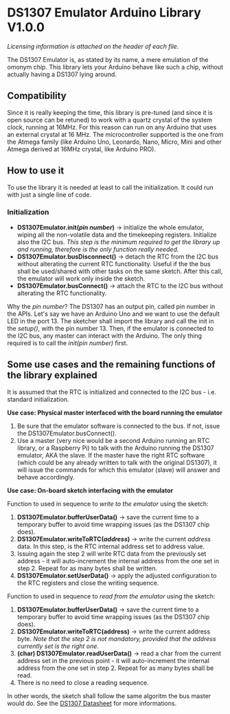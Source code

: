 # DS1307 Emulator Arduino Library V1.0.0
*Licensing information is attached on the header of each file.*

The DS1307 Emulator is, as stated by its name, a mere emulation of the omonym chip. This library lets your Arduino behave like such a chip, without actually having a DS1307 lying around. 

## Compatibility
Since it is really keeping the time, this library is pre-tuned (and since it is open source can be retuned) to work with a quartz crystal of the system clock, running at 16MHz. For this reason can run on any Arduino that uses an external crystal at 16 MHz. The microcontroller supported is the one from the Atmega family (like Arduino Uno, Leonardo, Nano, Micro, Mini and other Atmega derived at 16MHz crystal, like Arduino PRO).

## How to use it
To use the library it is needed at least to call the initialization. It could run with just a single line of code.

### Initialization

  - **DS1307Emulator.init(*pin number*)** -> initialize the whole emulator, wiping all the non-volatile data and the timekeeping registers. Initialize also the I2C bus. *This step is the minimum required to get the library up and running, therefore is the only function really needed.*
  - **DS1307Emulator.busDisconnect()** -> detach the RTC from the I2C bus without alterating the current RTC functionality. Useful if the the bus shall be used/shared with other tasks on the same sketch. After this call, the emulator will work only inside the sketch.
  - **DS1307Emulator.busConnect()** -> attach the RTC to the I2C bus without alterating the RTC functionality.
  
Why the *pin number*? The DS1307 has an output pin, called pin number in the APIs. Let's say we have an Arduino Uno and we want to use the default LED in the port 13. The sketcher shall import the library and call the init in the *setup()*, with the pin number 13. Then, if the emulator is connected to the I2C bus, any master can interact with the Arduino. The only thing required is to call the *init(pin number)* first.

## Some use cases and the remaining functions of the library explained

It is assumed that the RTC is initialized and connected to the I2C bus - i.e. standard initialization.

**Use case: Physical master interfaced with the board running the emulator**

  1. Be sure that the emulator software is connected to the bus. If not, issue the DS1307Emulator.busConnect().
  2. Use a master (very nice would be a second Arduino running an RTC library, or a Raspberry Pi) to talk with the Arduino running the DS1307 emulator, AKA the slave. If the master have the right RTC software (which could be any already written to talk with the original DS1307), it will issue the commands for which this emulator (slave) will answer and behave accordingly.
  
**Use case: On-board sketch interfacing with the emulator**

Function to used in sequence to *write to the emulator* using the sketch:

  1. **DS1307Emulator.bufferUserData()** -> save the current time to a temporary buffer to avoid time wrapping issues (as the DS1307 chip does).
  2. **DS1307Emulator.writeToRTC(*address*)** -> write the current *address* data. In this step, is the RTC internal address set to address value. 
  3. Issuing again the step 2 will write RTC data from the previously set address - it will auto-increment the internal address from the one set in step 2. Repeat for as many bytes shall be written.
  4. **DS1307Emulator.setUserData()** -> apply the adjusted configuration to the RTC registers and close the writing sequence.
 
Function to used in sequence to *read from the emulator* using the sketch:

  1. **DS1307Emulator.bufferUserData()** -> save the current time to a temporary     buffer to avoid time wrapping issues (as the DS1307 chip does).
  2. **DS1307Emulator.writeToRTC(address)** -> write the current address byte. *Note that the step 2 is not mandatory, provided that the address currently set is the right one.*
  3. **(char) DS1307Emulator.readUserData()** -> read a char from the current address set in the previous point - it will auto-increment the internal address from the one set in step 2. Repeat for as many bytes shall be read.
  4. There is no need to close a reading sequence.

In other words, the sketch shall follow the same algoritm the bus master would do. See the [DS1307 Datasheet](https://www.maximintegrated.com/en/products/digital/real-time-clocks/DS1307.html) for more informations.

  
